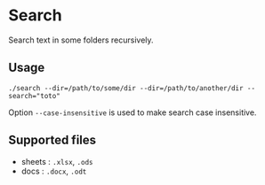# Search

Search text in some folders recursively.

## Usage

```
./search --dir=/path/to/some/dir --dir=/path/to/another/dir --search="toto"
```

Option `--case-insensitive` is used to make search case insensitive.

## Supported files

- sheets : `.xlsx`, `.ods`
- docs : `.docx`, `.odt`